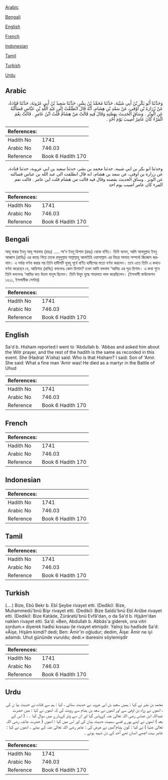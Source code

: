 [Arabic](#arabic)

[Bengali](#bengali)

[English](#english)

[French](#french)

[Indonesian](#indonesian)

[Tamil](#tamil)

[Turkish](#turkish)

[Urdu](#urdu)

## Arabic


<div dir="rtl" lang="ar" style={{fontSize:'larger',backgroundColor:'#f8f9fa',padding:20}}>
وَحَدَّثَنَا أَبُو بَكْرِ بْنُ أَبِي شَيْبَةَ، حَدَّثَنَا مُحَمَّدُ بْنُ بِشْرٍ، حَدَّثَنَا سَعِيدُ بْنُ أَبِي عَرُوبَةَ، حَدَّثَنَا قَتَادَةُ، عَنْ زُرَارَةَ بْنِ أَوْفَى، عَنْ سَعْدِ بْنِ هِشَامٍ، أَنَّهُ قَالَ انْطَلَقْتُ إِلَى عَبْدِ اللَّهِ بْنِ عَبَّاسٍ فَسَأَلْتُهُ عَنِ الْوِتْرِ ‏.‏ وَسَاقَ الْحَدِيثَ بِقِصَّتِهِ وَقَالَ فِيهِ قَالَتْ مَنْ هِشَامٌ قُلْتُ ابْنُ عَامِرٍ ‏.‏ قَالَتْ نِعْمَ الْمَرْءُ كَانَ عَامِرٌ أُصِيبَ يَوْمَ أُحُدٍ ‏.‏
</div>
<div style={{backgroundColor:'#f8f9fa',padding:20, marginBottom: 10}}><table> <thead> <tr> <th>References:</th> <th></th> </tr> </thead> <tbody><tr><td>Hadith No</td><td>1741</td></tr><tr><td>Arabic No</td><td>746.03</td></tr><tr><td>Reference</td><td>Book 6 Hadith 170</td></tr></tbody></table></div>


<div dir="rtl" lang="ar" style={{fontSize:'larger',backgroundColor:'#f8f9fa',padding:20}}>
وحدثنا ابو بكر بن ابي شيبة، حدثنا محمد بن بشر، حدثنا سعيد بن ابي عروبة، حدثنا قتادة، عن زرارة بن اوفى، عن سعد بن هشام، انه قال انطلقت الى عبد الله بن عباس فسالته عن الوتر . وساق الحديث بقصته وقال فيه قالت من هشام قلت ابن عامر . قالت نعم المرء كان عامر اصيب يوم احد
</div>
<div style={{backgroundColor:'#f8f9fa',padding:20, marginBottom: 10}}><table> <thead> <tr> <th>References:</th> <th></th> </tr> </thead> <tbody><tr><td>Hadith No</td><td>1741</td></tr><tr><td>Arabic No</td><td>746.03</td></tr><tr><td>Reference</td><td>Book 6 Hadith 170</td></tr></tbody></table></div>

## Bengali


<div dir="ltr" lang="bn" style={{fontSize:'larger',backgroundColor:'#f8f9fa',padding:20}}>
আবূ বাকর ইবনু আবূ শায়বাহ (রহঃ) ..... সা'দ ইবনু হিশাম (রহঃ) থেকে বর্ণিত। তিনি বলেন, আমি আবদুল্লাহ ইবনু আব্বাস (রাযিঃ) এর কাছে গিয়ে তাকে রসূলুল্লাহ সাল্লাল্লাহু আলাইহি ওয়াসাল্লাম এর বিতর সালাত সম্পর্কে জিজ্ঞেস করলাম। এ পর্যন্ত বর্ণনা করার পর তিনি হাদীসটি হুবহু পূর্বে বর্ণিত হাদীসের মতো বর্ণনা করলেন। তবে এতে তিনি এ কথাও বর্ণনা করেছেন যে, আয়িশাহ (রাযিঃ) বললেনঃ কোন হিশাম? তখন আমি বললাম ‘আমির এর পুত্র হিশাম। এ কথা শুনে তিনি বললেনঃ ‘আমির কত উত্তম মানুষ ছিলেন। তিনি উহুদ যুদ্ধে শাহাদাত লাভ করেছিলেন। (ইসলামী ফাউন্ডেশন ১৬১১, ইসলামীক সেন্টার)
</div>
<div style={{backgroundColor:'#f8f9fa',padding:20, marginBottom: 10}}><table> <thead> <tr> <th>References:</th> <th></th> </tr> </thead> <tbody><tr><td>Hadith No</td><td>1741</td></tr><tr><td>Arabic No</td><td>746.03</td></tr><tr><td>Reference</td><td>Book 6 Hadith 170</td></tr></tbody></table></div>

## English


<div dir="ltr" lang="en" style={{fontSize:'larger',backgroundColor:'#f8f9fa',padding:20}}>
Sa'd b. Hisham reported:I went to 'Abdullah b. 'Abbas and asked him about the Witr prayer, and the rest of the hadith is the same as recorded in this event. She (Hadrat 'A'isha) said: Who is that Hisham? I said: Son of 'Amir. She said: What a fine man 'Amir was! He died as a martyr in the Battle of Uhud
</div>
<div style={{backgroundColor:'#f8f9fa',padding:20, marginBottom: 10}}><table> <thead> <tr> <th>References:</th> <th></th> </tr> </thead> <tbody><tr><td>Hadith No</td><td>1741</td></tr><tr><td>Arabic No</td><td>746.03</td></tr><tr><td>Reference</td><td>Book 6 Hadith 170</td></tr></tbody></table></div>

## French


<div dir="ltr" lang="fr" style={{fontSize:'larger',backgroundColor:'#f8f9fa',padding:20}}>

</div>
<div style={{backgroundColor:'#f8f9fa',padding:20, marginBottom: 10}}><table> <thead> <tr> <th>References:</th> <th></th> </tr> </thead> <tbody><tr><td>Hadith No</td><td>1741</td></tr><tr><td>Arabic No</td><td>746.03</td></tr><tr><td>Reference</td><td>Book 6 Hadith 170</td></tr></tbody></table></div>

## Indonesian


<div dir="ltr" lang="id" style={{fontSize:'larger',backgroundColor:'#f8f9fa',padding:20}}>

</div>
<div style={{backgroundColor:'#f8f9fa',padding:20, marginBottom: 10}}><table> <thead> <tr> <th>References:</th> <th></th> </tr> </thead> <tbody><tr><td>Hadith No</td><td>1741</td></tr><tr><td>Arabic No</td><td>746.03</td></tr><tr><td>Reference</td><td>Book 6 Hadith 170</td></tr></tbody></table></div>

## Tamil


<div dir="ltr" lang="ta" style={{fontSize:'larger',backgroundColor:'#f8f9fa',padding:20}}>

</div>
<div style={{backgroundColor:'#f8f9fa',padding:20, marginBottom: 10}}><table> <thead> <tr> <th>References:</th> <th></th> </tr> </thead> <tbody><tr><td>Hadith No</td><td>1741</td></tr><tr><td>Arabic No</td><td>746.03</td></tr><tr><td>Reference</td><td>Book 6 Hadith 170</td></tr></tbody></table></div>

## Turkish


<div dir="ltr" lang="tr" style={{fontSize:'larger',backgroundColor:'#f8f9fa',padding:20}}>
(….) Bize, Ebû Bekr b. Ebî Şeybe rivayet etti. (Dediki): Bize, Muhammedü'bnü Bişr rivayet etti. (Dediki): Bize Saîdü'bnü Ebî Arûbe rivayet etti. (Dediki): Bize Katâde, Zürâratü'bnü Evfâ'dan, o da Sa'd b. Hjşâm'dan naklen rivayet etti. Sa'd: «Ben, Abdullah b. Abbâs'a giderek, ona vitri sordum.» diyerek hadîsi kıssası ile rivayet etmişdir. Yalnız bu hadîsde Sa'd: «Âişe, Hişâm kimdi? dedi; Ben: Âmir'in oğludur; dedim, Âişe: Âmir ne iyi adamdı. Uhut gününde vuruldu; dedi.» ibaresini söylemişdir
</div>
<div style={{backgroundColor:'#f8f9fa',padding:20, marginBottom: 10}}><table> <thead> <tr> <th>References:</th> <th></th> </tr> </thead> <tbody><tr><td>Hadith No</td><td>1741</td></tr><tr><td>Arabic No</td><td>746.03</td></tr><tr><td>Reference</td><td>Book 6 Hadith 170</td></tr></tbody></table></div>

## Urdu


<div dir="rtl" lang="ur" style={{fontSize:'larger',backgroundColor:'#f8f9fa',padding:20}}>
محمد بن بشر نے کہا : ہمیں سعید بن ابی عروبہ نے حدیث سنائی ، کہا : ہم سے قتادہ نے حدیث بیا ن کی ، انھوں نے زراہ بن اوفیٰ سے اور انھوں نے سعد بن ہشام سے رویت کی کہ انھوں نے کہا : میں حضرت عبداللہ ابن عباس رضی اللہ تعالیٰ عنہ کےپاس گیا اور ان سے وتر کےبارے میں سوال کیا ۔ ۔ ( اس کے بعد ) انھوں نے اپنے پورے قصے سمیت حدیث بیان کی اور اس میں کہا : انھوں ( حضرت عائشہ رضی اللہ تعالیٰ عنہا ) نے کہا : کون ہشام؟میں نے عرض کی : عامر رضی اللہ تعالیٰ عنہ کے بیٹے ۔ انھوں نے کہا : عامر بہت اچھے انسان تھے اُحد کے دن شہید ہوئے ۔
</div>
<div style={{backgroundColor:'#f8f9fa',padding:20, marginBottom: 10}}><table> <thead> <tr> <th>References:</th> <th></th> </tr> </thead> <tbody><tr><td>Hadith No</td><td>1741</td></tr><tr><td>Arabic No</td><td>746.03</td></tr><tr><td>Reference</td><td>Book 6 Hadith 170</td></tr></tbody></table></div>